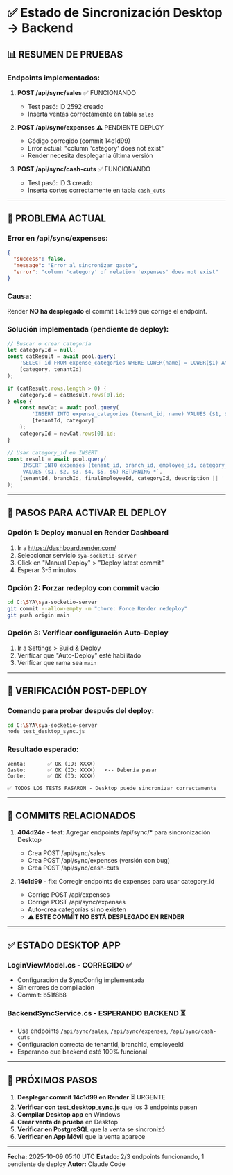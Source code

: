 # ✅ Estado de Sincronización Desktop → Backend

## 📊 RESUMEN DE PRUEBAS

### Endpoints implementados:

1. **POST /api/sync/sales** ✅ FUNCIONANDO
   - Test pasó: ID 2592 creado
   - Inserta ventas correctamente en tabla `sales`

2. **POST /api/sync/expenses** ⚠️ PENDIENTE DEPLOY
   - Código corregido (commit 14c1d99)
   - Error actual: "column 'category' does not exist"
   - Render necesita desplegar la última versión

3. **POST /api/sync/cash-cuts** ✅ FUNCIONANDO
   - Test pasó: ID 3 creado
   - Inserta cortes correctamente en tabla `cash_cuts`

---

## 🔧 PROBLEMA ACTUAL

### Error en /api/sync/expenses:
```json
{
  "success": false,
  "message": "Error al sincronizar gasto",
  "error": "column 'category' of relation 'expenses' does not exist"
}
```

### Causa:
Render **NO ha desplegado** el commit `14c1d99` que corrige el endpoint.

### Solución implementada (pendiente de deploy):
```javascript
// Buscar o crear categoría
let categoryId = null;
const catResult = await pool.query(
    'SELECT id FROM expense_categories WHERE LOWER(name) = LOWER($1) AND tenant_id = $2',
    [category, tenantId]
);

if (catResult.rows.length > 0) {
    categoryId = catResult.rows[0].id;
} else {
    const newCat = await pool.query(
        'INSERT INTO expense_categories (tenant_id, name) VALUES ($1, $2) RETURNING id',
        [tenantId, category]
    );
    categoryId = newCat.rows[0].id;
}

// Usar category_id en INSERT
const result = await pool.query(
    `INSERT INTO expenses (tenant_id, branch_id, employee_id, category_id, description, amount)
     VALUES ($1, $2, $3, $4, $5, $6) RETURNING *`,
    [tenantId, branchId, finalEmployeeId, categoryId, description || '', amount]
);
```

---

## 🚀 PASOS PARA ACTIVAR EL DEPLOY

### Opción 1: Deploy manual en Render Dashboard
1. Ir a https://dashboard.render.com/
2. Seleccionar servicio `sya-socketio-server`
3. Click en "Manual Deploy" > "Deploy latest commit"
4. Esperar 3-5 minutos

### Opción 2: Forzar redeploy con commit vacío
```bash
cd C:\SYA\sya-socketio-server
git commit --allow-empty -m "chore: Force Render redeploy"
git push origin main
```

### Opción 3: Verificar configuración Auto-Deploy
1. Ir a Settings > Build & Deploy
2. Verificar que "Auto-Deploy" esté habilitado
3. Verificar que rama sea `main`

---

## 🧪 VERIFICACIÓN POST-DEPLOY

### Comando para probar después del deploy:
```bash
cd C:\SYA\sya-socketio-server
node test_desktop_sync.js
```

### Resultado esperado:
```
Venta:       ✅ OK (ID: XXXX)
Gasto:       ✅ OK (ID: XXXX)   <-- Debería pasar
Corte:       ✅ OK (ID: XXXX)

✅ TODOS LOS TESTS PASARON - Desktop puede sincronizar correctamente
```

---

## 📝 COMMITS RELACIONADOS

1. **404d24e** - feat: Agregar endpoints /api/sync/* para sincronización Desktop
   - Crea POST /api/sync/sales
   - Crea POST /api/sync/expenses (versión con bug)
   - Crea POST /api/sync/cash-cuts

2. **14c1d99** - fix: Corregir endpoints de expenses para usar category_id
   - Corrige POST /api/expenses
   - Corrige POST /api/sync/expenses
   - Auto-crea categorías si no existen
   - **⚠️ ESTE COMMIT NO ESTÁ DESPLEGADO EN RENDER**

---

## ✅ ESTADO DESKTOP APP

### LoginViewModel.cs - CORREGIDO ✅
- Configuración de SyncConfig implementada
- Sin errores de compilación
- Commit: b51f8b8

### BackendSyncService.cs - ESPERANDO BACKEND ⏳
- Usa endpoints `/api/sync/sales`, `/api/sync/expenses`, `/api/sync/cash-cuts`
- Configuración correcta de tenantId, branchId, employeeId
- Esperando que backend esté 100% funcional

---

## 🎯 PRÓXIMOS PASOS

1. **Desplegar commit 14c1d99 en Render** ⏳ URGENTE
2. **Verificar con test_desktop_sync.js** que los 3 endpoints pasen
3. **Compilar Desktop app** en Windows
4. **Crear venta de prueba** en Desktop
5. **Verificar en PostgreSQL** que la venta se sincronizó
6. **Verificar en App Móvil** que la venta aparece

---

**Fecha:** 2025-10-09 05:10 UTC
**Estado:** 2/3 endpoints funcionando, 1 pendiente de deploy
**Autor:** Claude Code
